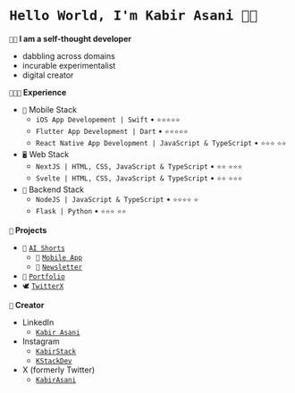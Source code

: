 <!--
**kabir-asani/kabir-asani** is a ✨ _special_ ✨ repository because its `README.md` (this file) appears on your GitHub profile.
-->

# `Hello World, I'm Kabir Asani 👋🏽`

**`👋🏽` I am a self-thought developer**
- dabbling across domains
- incurable experimentalist
- digital creator

**`👨🏽‍💻` Experience**

-   `📱` Mobile Stack
    -   `iOS App Developement | Swift` • `⭐️⭐️⭐️⭐️⭐️`
    -   `Flutter App Development | Dart` • `⭐️⭐️⭐️⭐️⭐️`
    -   `React Native App Development | JavaScript & TypeScript` • `⭐️⭐️⭐️` `⭐️⭐️`
-   `🖥️` Web Stack
    -   `NextJS | HTML, CSS, JavaScript & TypeScript` • `⭐️⭐️` `⭐️⭐️⭐`️
    -   `Svelte | HTML, CSS, JavaScript & TypeScript` • `⭐️⭐️` `⭐️⭐️⭐️`
-   `📡` Backend Stack
    -   `NodeJS | JavaScript & TypeScript` • `⭐️⭐️⭐️⭐️` `⭐️`
    -   `Flask | Python` • `⭐️⭐️⭐️` `⭐️⭐️`


**`🚀` Projects**
- `🤖` [`AI Shorts`](https://aishorts.club)
    -   `📱` [`Mobile App`](https://play.google.com/store/apps/details?id=co.goshorts.titanium)
    -   `📰` [`Newsletter`](https://newsletter.aishorts.club)
- `👤` [`Portfolio`](https://kabirasani.com)
- `🕊️` [`TwitterX`](https://www.linkedin.com/posts/kabirasani_twitter-clone-project-activity-6944370487321849857-muee)


**`🎥` Creator**

-   LinkedIn
    -   [`Kabir Asani`](https://linkedin.in/in/kabirasani)
-   Instagram
    -   [`KabirStack`](https://www.instagram.com/kabirstack)
    -   [`KStackDev`](https://www.instagram.com/kstackdev)
-   X (formerly Twitter)
    -   [`KabirAsani`](https://twitter.com/KabirAsani)
